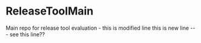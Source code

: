 # ReleaseToolMain
Main repo for release tool evaluation - this is modified line
this is new line 
--- see this line?? 
